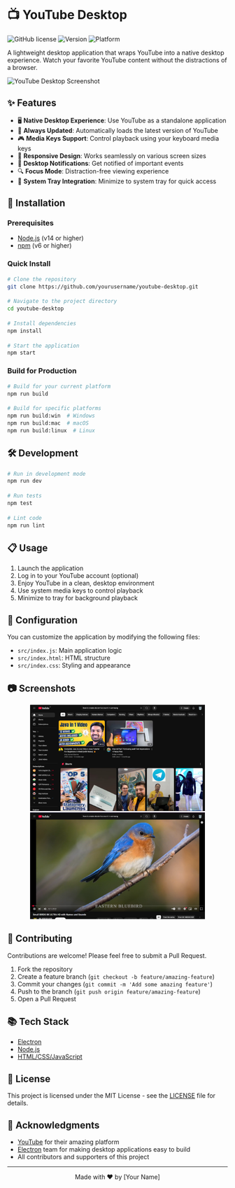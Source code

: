 # 📺 YouTube Desktop

![GitHub license](https://img.shields.io/badge/license-MIT-blue.svg)
![Version](https://img.shields.io/badge/version-1.0.0-green.svg)
![Platform](https://img.shields.io/badge/platform-Windows%20%7C%20macOS%20%7C%20Linux-lightgrey.svg)

A lightweight desktop application that wraps YouTube into a native desktop experience. Watch your favorite YouTube content without the distractions of a browser.

![YouTube Desktop Screenshot](https://via.placeholder.com/800x450.png?text=YouTube+Desktop+Screenshot)

## ✨ Features

- 🖥️ **Native Desktop Experience**: Use YouTube as a standalone application
- 🔄 **Always Updated**: Automatically loads the latest version of YouTube
- 🎮 **Media Keys Support**: Control playback using your keyboard media keys
- 📱 **Responsive Design**: Works seamlessly on various screen sizes
- 🔔 **Desktop Notifications**: Get notified of important events
- 🔍 **Focus Mode**: Distraction-free viewing experience
- 🌙 **System Tray Integration**: Minimize to system tray for quick access

## 🚀 Installation

### Prerequisites

- [Node.js](https://nodejs.org/) (v14 or higher)
- [npm](https://www.npmjs.com/) (v6 or higher)

### Quick Install

```bash
# Clone the repository
git clone https://github.com/yourusername/youtube-desktop.git

# Navigate to the project directory
cd youtube-desktop

# Install dependencies
npm install

# Start the application
npm start
```

### Build for Production

```bash
# Build for your current platform
npm run build

# Build for specific platforms
npm run build:win  # Windows
npm run build:mac  # macOS
npm run build:linux  # Linux
```

## 🛠️ Development

```bash
# Run in development mode
npm run dev

# Run tests
npm test

# Lint code
npm run lint
```

## 📋 Usage

1. Launch the application
2. Log in to your YouTube account (optional)
3. Enjoy YouTube in a clean, desktop environment
4. Use system media keys to control playback
5. Minimize to tray for background playback

## 📝 Configuration

You can customize the application by modifying the following files:

- `src/index.js`: Main application logic
- `src/index.html`: HTML structure
- `src/index.css`: Styling and appearance

## 📷 Screenshots

<div align="center">
  <img src="./assets/screenshots/home_screen.png" alt="Home Screen" width="400"/>
  <img src="./assets/screenshots/video_play.png" alt="Video Player" width="400"/>
</div>

## 🤝 Contributing

Contributions are welcome! Please feel free to submit a Pull Request.

1. Fork the repository
2. Create a feature branch (`git checkout -b feature/amazing-feature`)
3. Commit your changes (`git commit -m 'Add some amazing feature'`)
4. Push to the branch (`git push origin feature/amazing-feature`)
5. Open a Pull Request

## 📚 Tech Stack

- [Electron](https://www.electronjs.org/)
- [Node.js](https://nodejs.org/)
- [HTML/CSS/JavaScript](https://developer.mozilla.org/)

## 📄 License

This project is licensed under the MIT License - see the [LICENSE](LICENSE) file for details.

## 🙏 Acknowledgments

- [YouTube](https://www.youtube.com/) for their amazing platform
- [Electron](https://www.electronjs.org/) team for making desktop applications easy to build
- All contributors and supporters of this project

---

<div align="center">
  Made with ❤️ by [Your Name]
</div>
